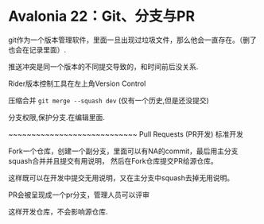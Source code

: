 # Avalonia 22：Git、分支与PR

git作为一个版本管理软件，里面一旦出现过垃圾文件，那么他会一直存在。（删了也会在记录里面）.

推送冲突是同一个版本的不同提交导致的，和时间前后没关系.

Rider版本控制工具在左上角Version Control

压缩合并 `git merge --squash dev` (仅有一个历史,但是还没提交)

分支权限,保护分支.在编辑里面.

\~\~\~\~\~\~\~\~\~\~\~\~\~\~\~\~\~\~\~\~\~\~\~\~\~\~\~\~ Pull Requests
(PR开发) 标准开发

Fork一个仓库，创建一个副分支，里面可以有NA的commit，最后用主分支squash合并并且提交有用说明，
然后在Fork仓库提交PR给源仓库。

这样既可以在开发中提交无用说明，又在主分支中squash去掉无用说明。

PR会被呈现成一个pr分支，管理人员可以评审

这样开发仓库，不会影响源仓库.
